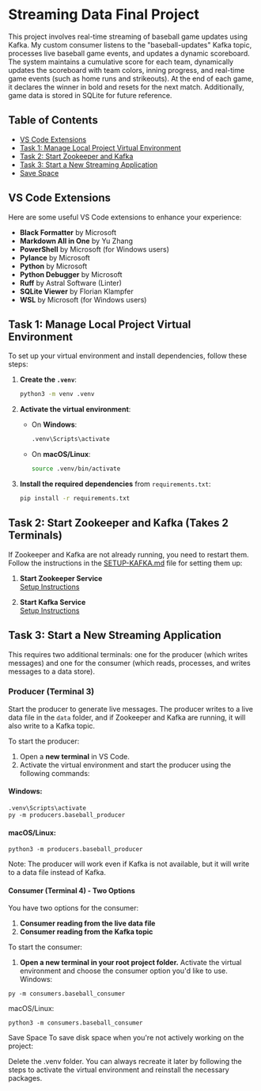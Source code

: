 # Streaming Data Final Project

This project involves real-time streaming of baseball game updates using Kafka. My custom consumer listens to the "baseball-updates" Kafka topic, processes live baseball game events, and updates a dynamic scoreboard. The system maintains a cumulative score for each team, dynamically updates the scoreboard with team colors, inning progress, and real-time game events (such as home runs and strikeouts). At the end of each game, it declares the winner in bold and resets for the next match. Additionally, game data is stored in SQLite for future reference.

## Table of Contents

- [VS Code Extensions](#vs-code-extensions)
- [Task 1: Manage Local Project Virtual Environment](#task-1-manage-local-project-virtual-environment)
- [Task 2: Start Zookeeper and Kafka](#task-2-start-zookeeper-and-kafka-takes-2-terminals)
- [Task 3: Start a New Streaming Application](#task-3-start-a-new-streaming-application)
- [Save Space](#save-space)

## VS Code Extensions

Here are some useful VS Code extensions to enhance your experience:

- **Black Formatter** by Microsoft
- **Markdown All in One** by Yu Zhang
- **PowerShell** by Microsoft (for Windows users)
- **Pylance** by Microsoft
- **Python** by Microsoft
- **Python Debugger** by Microsoft
- **Ruff** by Astral Software (Linter)
- **SQLite Viewer** by Florian Klampfer
- **WSL** by Microsoft (for Windows users)

## Task 1: Manage Local Project Virtual Environment

To set up your virtual environment and install dependencies, follow these steps:

1. **Create the `.venv`**:
    ```bash
    python3 -m venv .venv
    ```

2. **Activate the virtual environment**:
    - On **Windows**:
        ```bash
        .venv\Scripts\activate
        ```
    - On **macOS/Linux**:
        ```bash
        source .venv/bin/activate
        ```

3. **Install the required dependencies** from `requirements.txt`:
    ```bash
    pip install -r requirements.txt
    ```

## Task 2: Start Zookeeper and Kafka (Takes 2 Terminals)

If Zookeeper and Kafka are not already running, you need to restart them. Follow the instructions in the [SETUP-KAFKA.md](https://github.com/denisecase/buzzline-02-case/blob/main/docs/SETUP-KAFKA.md) file for setting them up:

1. **Start Zookeeper Service**  
   [Setup Instructions](https://github.com/denisecase/buzzline-02-case/blob/main/docs/SETUP-KAFKA.md#step-7-start-zookeeper-service-terminal-1)

2. **Start Kafka Service**  
   [Setup Instructions](https://github.com/denisecase/buzzline-02-case/blob/main/docs/SETUP-KAFKA.md#step-8-start-kafka-terminal-2)

## Task 3: Start a New Streaming Application

This requires two additional terminals: one for the producer (which writes messages) and one for the consumer (which reads, processes, and writes messages to a data store).

### Producer (Terminal 3)

Start the producer to generate live messages. The producer writes to a live data file in the `data` folder, and if Zookeeper and Kafka are running, it will also write to a Kafka topic.

To start the producer:

1. Open a **new terminal** in VS Code.
2. Activate the virtual environment and start the producer using the following commands:

#### Windows:
```shell
.venv\Scripts\activate
py -m producers.baseball_producer
```

#### macOS/Linux:
```source .venv/bin/activate
python3 -m producers.baseball_producer
```
Note: The producer will work even if Kafka is not available, but it will write to a data file instead of Kafka.

#### Consumer (Terminal 4) - Two Options

You have two options for the consumer:
1. **Consumer reading from the live data file**
2. **Consumer reading from the Kafka topic**

To start the consumer:
1. **Open a new terminal in your root project folder.**
Activate the virtual environment and choose the consumer option you'd like to use.
Windows:
```.venv\Scripts\activate
py -m consumers.baseball_consumer
```

macOS/Linux:
```source .venv/bin/activate
python3 -m consumers.baseball_consumer
```
Save Space
To save disk space when you're not actively working on the project:

Delete the .venv folder.
You can always recreate it later by following the steps to activate the virtual environment and reinstall the necessary packages.
